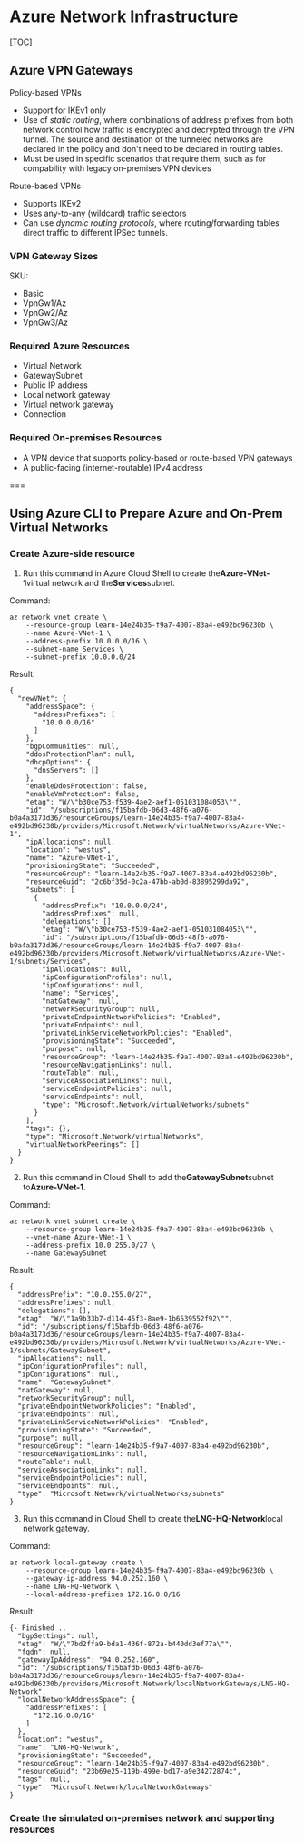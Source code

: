 # Azure Network Infrastructure

[TOC]

## Azure VPN Gateways

Policy-based VPNs

- Support for IKEv1 only
- Use of _static routing_, where combinations of address prefixes from both network control how traffic is encrypted and decrypted through the VPN tunnel. The source and destination of the tunneled networks are declared in the policy and don't need to be declared in routing tables.
- Must be used in specific scenarios that require them, such as for compability with legacy on-premises VPN devices

Route-based VPNs

- Supports IKEv2
- Uses any-to-any (wildcard) traffic selectors
- Can use _dynamic routing protocols_, where routing/forwarding tables direct traffic to different IPSec tunnels.

### VPN Gateway Sizes

SKU:

- Basic
- VpnGw1/Az
- VpnGw2/Az
- VpnGw3/Az

### Required Azure Resources

- Virtual Network
- GatewaySubnet
- Public IP address
- Local network gateway
- Virtual network gateway
- Connection

### Required On-premises Resources

- A VPN device that supports policy-based or route-based VPN gateways
- A public-facing (internet-routable) IPv4 address

===

## Using Azure CLI to Prepare Azure and On-Prem Virtual Networks

### Create Azure-side resource

1. Run this command in Azure Cloud Shell to create the**Azure-VNet-1**virtual network and the**Services**subnet.

Command:

```
az network vnet create \
    --resource-group learn-14e24b35-f9a7-4007-83a4-e492bd96230b \
    --name Azure-VNet-1 \
    --address-prefix 10.0.0.0/16 \
    --subnet-name Services \
    --subnet-prefix 10.0.0.0/24
```

Result:

```
{
  "newVNet": {
    "addressSpace": {
      "addressPrefixes": [
        "10.0.0.0/16"
      ]
    },
    "bgpCommunities": null,
    "ddosProtectionPlan": null,
    "dhcpOptions": {
      "dnsServers": []
    },
    "enableDdosProtection": false,
    "enableVmProtection": false,
    "etag": "W/\"b30ce753-f539-4ae2-aef1-051031084053\"",
    "id": "/subscriptions/f15bafdb-06d3-48f6-a076-b0a4a3173d36/resourceGroups/learn-14e24b35-f9a7-4007-83a4-e492bd96230b/providers/Microsoft.Network/virtualNetworks/Azure-VNet-1",
    "ipAllocations": null,
    "location": "westus",
    "name": "Azure-VNet-1",
    "provisioningState": "Succeeded",
    "resourceGroup": "learn-14e24b35-f9a7-4007-83a4-e492bd96230b",
    "resourceGuid": "2c6bf35d-0c2a-47bb-ab0d-83895299da92",
    "subnets": [
      {
        "addressPrefix": "10.0.0.0/24",
        "addressPrefixes": null,
        "delegations": [],
        "etag": "W/\"b30ce753-f539-4ae2-aef1-051031084053\"",
        "id": "/subscriptions/f15bafdb-06d3-48f6-a076-b0a4a3173d36/resourceGroups/learn-14e24b35-f9a7-4007-83a4-e492bd96230b/providers/Microsoft.Network/virtualNetworks/Azure-VNet-1/subnets/Services",
        "ipAllocations": null,
        "ipConfigurationProfiles": null,
        "ipConfigurations": null,
        "name": "Services",
        "natGateway": null,
        "networkSecurityGroup": null,
        "privateEndpointNetworkPolicies": "Enabled",
        "privateEndpoints": null,
        "privateLinkServiceNetworkPolicies": "Enabled",
        "provisioningState": "Succeeded",
        "purpose": null,
        "resourceGroup": "learn-14e24b35-f9a7-4007-83a4-e492bd96230b",
        "resourceNavigationLinks": null,
        "routeTable": null,
        "serviceAssociationLinks": null,
        "serviceEndpointPolicies": null,
        "serviceEndpoints": null,
        "type": "Microsoft.Network/virtualNetworks/subnets"
      }
    ],
    "tags": {},
    "type": "Microsoft.Network/virtualNetworks",
    "virtualNetworkPeerings": []
  }
}
```

2. Run this command in Cloud Shell to add the**GatewaySubnet**subnet to**Azure-VNet-1**.

Command:

```
az network vnet subnet create \
    --resource-group learn-14e24b35-f9a7-4007-83a4-e492bd96230b \
    --vnet-name Azure-VNet-1 \
    --address-prefix 10.0.255.0/27 \
    --name GatewaySubnet
```

Result:

```
{
  "addressPrefix": "10.0.255.0/27",
  "addressPrefixes": null,
  "delegations": [],
  "etag": "W/\"1a9b33b7-d114-45f3-8ae9-1b6539552f92\"",
  "id": "/subscriptions/f15bafdb-06d3-48f6-a076-b0a4a3173d36/resourceGroups/learn-14e24b35-f9a7-4007-83a4-e492bd96230b/providers/Microsoft.Network/virtualNetworks/Azure-VNet-1/subnets/GatewaySubnet",
  "ipAllocations": null,
  "ipConfigurationProfiles": null,
  "ipConfigurations": null,
  "name": "GatewaySubnet",
  "natGateway": null,
  "networkSecurityGroup": null,
  "privateEndpointNetworkPolicies": "Enabled",
  "privateEndpoints": null,
  "privateLinkServiceNetworkPolicies": "Enabled",
  "provisioningState": "Succeeded",
  "purpose": null,
  "resourceGroup": "learn-14e24b35-f9a7-4007-83a4-e492bd96230b",
  "resourceNavigationLinks": null,
  "routeTable": null,
  "serviceAssociationLinks": null,
  "serviceEndpointPolicies": null,
  "serviceEndpoints": null,
  "type": "Microsoft.Network/virtualNetworks/subnets"
}
```

3. Run this command in Cloud Shell to create the**LNG-HQ-Network**local network gateway.

Command:

```
az network local-gateway create \
    --resource-group learn-14e24b35-f9a7-4007-83a4-e492bd96230b \
    --gateway-ip-address 94.0.252.160 \
    --name LNG-HQ-Network \
    --local-address-prefixes 172.16.0.0/16
```

Result:

```
{- Finished ..
  "bgpSettings": null,
  "etag": "W/\"7bd2ffa9-bda1-436f-872a-b440dd3ef77a\"",
  "fqdn": null,
  "gatewayIpAddress": "94.0.252.160",
  "id": "/subscriptions/f15bafdb-06d3-48f6-a076-b0a4a3173d36/resourceGroups/learn-14e24b35-f9a7-4007-83a4-e492bd96230b/providers/Microsoft.Network/localNetworkGateways/LNG-HQ-Network",
  "localNetworkAddressSpace": {
    "addressPrefixes": [
      "172.16.0.0/16"
    ]
  },
  "location": "westus",
  "name": "LNG-HQ-Network",
  "provisioningState": "Succeeded",
  "resourceGroup": "learn-14e24b35-f9a7-4007-83a4-e492bd96230b",
  "resourceGuid": "23b69e25-119b-499e-bd17-a9e34272874c",
  "tags": null,
  "type": "Microsoft.Network/localNetworkGateways"
}
```

### Create the simulated on-premises network and supporting resources

